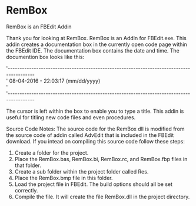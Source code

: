 # RemBox
RemBox is an FBEdit Addin

Thank you for looking at RemBox. 
RemBox is an AddIn for FBEdit.exe. 
This addin creates a documentation box in the currently open code page within the FBEdit IDE. 
The documentation box contains the date and time. 
The documention box looks like this:  

'-----------------------------------------------------------------------------------------  
' 08-04-2016 - 22:03:17 (mm/dd/yyyy)                                                      
'                                                                                         
'-----------------------------------------------------------------------------------------  

The cursor is left within the box to enable you to type a title.
This addin is useful for titling new code files and even procedures.

Source Code Notes:
The source code for the RemBox dll is modified from the source code of addin called AdvEdit that is included in the FBEdit download. 
If you intead on compiling this source code follow these steps:
1. Create a folder for the project. 
2. Place the RemBox.bas, RemBox.bi, RemBox.rc, and RemBox.fbp files in that folder.
3. Create a sub folder within the project folder called Res. 
4. Place the RemBox.bmp file in this folder.
5. Load the project file in FBEdit. The build options should all be set correctly.
6. Compile the file. It will create the file RemBox.dll in the project directory.

